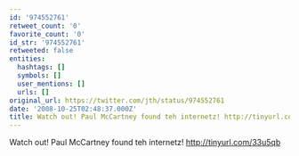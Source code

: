 ```yaml
---
id: '974552761'
retweet_count: '0'
favorite_count: '0'
id_str: '974552761'
retweeted: false
entities:
  hashtags: []
  symbols: []
  user_mentions: []
  urls: []
original_url: https://twitter.com/jth/status/974552761
date: '2008-10-25T02:48:37.000Z'
title: Watch out! Paul McCartney found teh internetz! http://tinyurl.com/33u5qb
---
```


Watch out! Paul McCartney found teh internetz! http://tinyurl.com/33u5qb